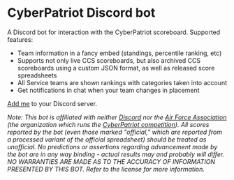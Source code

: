 # CyberPatriot Discord bot
A Discord bot for interaction with the CyberPatriot scoreboard.
Supported features:
- Team information in a fancy embed (standings, percentile ranking, etc)
- Supports not only live CCS scoreboards, but also archived CCS scoreboards using a custom JSON format, as well as released score spreadsheets
- All Service teams are shown rankings with categories taken into account
- Get notifications in chat when your team changes in placement

[Add me](https://discordapp.com/oauth2/authorize?client_id=389204961717649408&permissions=510016&scope=bot) to your Discord server.

*Note: This bot is affiliated with neither [Discord](https://discordapp.com) nor the [Air Force Association](https://www.afa.org/home) (the organization which runs the [CyberPatriot competition](http://www.uscyberpatriot.org)). All scores reported by the bot (even those marked "official," which are reported from a processed variant of the official spreadsheet) should be treated as unofficial. No predictions or assertions regarding advancement made by the bot are in any way binding - actual results may and probably will differ. NO WARRANTIES ARE MADE AS TO THE ACCURACY OF INFORMATION PRESENTED BY THIS BOT. Refer to the license for more information.*
